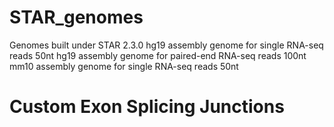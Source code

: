 # STAR_genomes
Genomes built under STAR 2.3.0 
hg19 assembly genome for single RNA-seq reads 50nt
hg19 assembly genome for paired-end RNA-seq reads 100nt
mm10 assembly genome for single RNA-seq reads 50nt
# Custom Exon Splicing Junctions 
